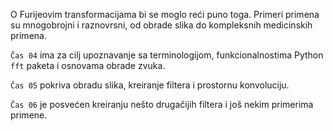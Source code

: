 O Furijeovim transformacijama bi se moglo reći puno toga. 
Primeri primena su mnogobrojni i raznovrsni, od obrade slika do kompleksnih medicinskih primena. 

`Čas 04` ima za cilj upoznavanje sa terminologijom, funkcionalnostima Python `fft` paketa i osnovama obrade zvuka. 

`Čas 05` pokriva obradu slika, kreiranje filtera i prostornu konvoluciju. 

`Čas 06` je posvećen kreiranju nešto drugačijih filtera i još nekim primerima primene. 

